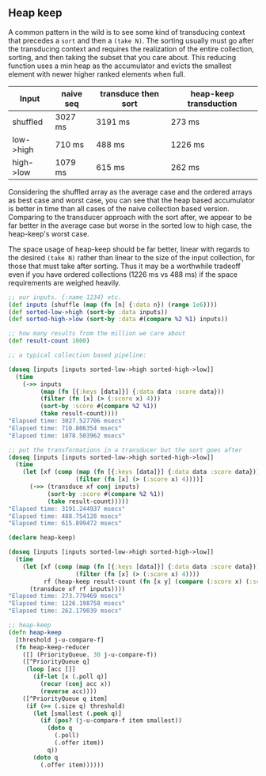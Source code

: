 ## Heap keep

A common pattern in the wild is to see some kind of transducing context that precedes a `sort` and then a `(take N)`. The sorting usually must go after the transducing context and requires the realization of the entire collection, sorting, and then taking the subset that you care about. This reducing function uses a min heap as the accumulator and evicts the smallest element with newer higher ranked elements when full.

| Input | naive seq | transduce then sort | heap-keep transduction|
|-------|-----------|---------------------|-----------------------|
| shuffled | 3027 ms  | 3191 ms | 273 ms |
| low->high | 710 ms | 488 ms | 1226 ms |
| high->low | 1079 ms | 615 ms | 262 ms |


Considering the shuffled array as the average case and the ordered arrays as best case and worst case, you can see that the heap based accumulator is better in time than all cases of the naive collection based version. Comparing to the transducer approach with the sort after, we appear to be far better in the average case but worse in the sorted low to high case, the heap-keep's worst case.

The space usage of heap-keep should be far better, linear with regards to the desired `(take N)` rather than linear to the size of the input collection, for those that must take after sorting. Thus it may be a worthwhile tradeoff even if you have ordered collections (1226 ms vs 488 ms) if the space requirements are weighed heavily.

```clojure
;; our inputs. {:name 1234} etc.
(def inputs (shuffle (map (fn [n] {:data n}) (range 1e6))))
(def sorted-low->high (sort-by :data inputs))
(def sorted-high->low (sort-by :data #(compare %2 %1) inputs))

;; how many results from the million we care about
(def result-count 1000)

;; a typical collection based pipeline:

(doseq [inputs [inputs sorted-low->high sorted-high->low]]
  (time
    (->> inputs
         (map (fn [{:keys [data]}] {:data data :score data}))
         (filter (fn [x] (> (:score x) 4)))
         (sort-by :score #(compare %2 %1))
         (take result-count))))
"Elapsed time: 3027.527706 msecs"
"Elapsed time: 710.806354 msecs"
"Elapsed time: 1078.503962 msecs"

;; put the transformations in a transducer but the sort goes after
(doseq [inputs [inputs sorted-low->high sorted-high->low]]
  (time
    (let [xf (comp (map (fn [{:keys [data]}] {:data data :score data}))
                   (filter (fn [x] (> (:score x) 4))))]
      (->> (transduce xf conj inputs)
           (sort-by :score #(compare %2 %1))
           (take result-count)))))
"Elapsed time: 3191.244937 msecs"
"Elapsed time: 488.754128 msecs"
"Elapsed time: 615.899472 msecs"

(declare heap-keep)

(doseq [inputs [inputs sorted-low->high sorted-high->low]]
  (time
    (let [xf (comp (map (fn [{:keys [data]}] {:data data :score data}))
                   (filter (fn [x] (> (:score x) 4))))
          rf (heap-keep result-count (fn [x y] (compare (:score x) (:score y))))]
      (transduce xf rf inputs))))
"Elapsed time: 273.779469 msecs"
"Elapsed time: 1226.198758 msecs"
"Elapsed time: 262.179039 msecs"

;; heap-keep
(defn heap-keep
  [threshold j-u-compare-f]
  (fn heap-keep-reducer
    ([] (PriorityQueue. 30 j-u-compare-f))
    ([^PriorityQueue q]
     (loop [acc []]
       (if-let [x (.poll q)]
         (recur (conj acc x))
         (reverse acc))))
    ([^PriorityQueue q item]
     (if (>= (.size q) threshold)
       (let [smallest (.peek q)]
         (if (pos? (j-u-compare-f item smallest))
           (doto q
             (.poll)
             (.offer item))
           q))
       (doto q
         (.offer item))))))
```
